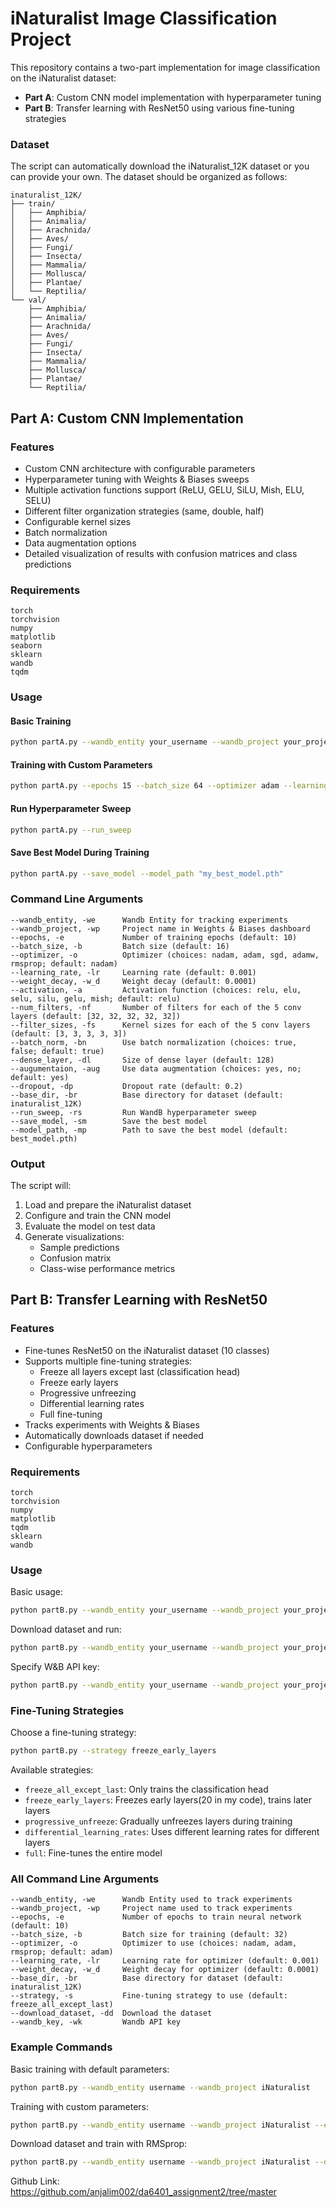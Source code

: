 # iNaturalist Image Classification Project

This repository contains a two-part implementation for image classification on the iNaturalist dataset:
- **Part A**: Custom CNN model implementation with hyperparameter tuning
- **Part B**: Transfer learning with ResNet50 using various fine-tuning strategies

### Dataset

The script can automatically download the iNaturalist_12K dataset or you can provide your own. The dataset should be organized as follows:

```
inaturalist_12K/
├── train/
│   ├── Amphibia/
│   ├── Animalia/
│   ├── Arachnida/
│   ├── Aves/
│   ├── Fungi/
│   ├── Insecta/
│   ├── Mammalia/
│   ├── Mollusca/
│   ├── Plantae/
│   └── Reptilia/
└── val/
    ├── Amphibia/
    ├── Animalia/
    ├── Arachnida/
    ├── Aves/
    ├── Fungi/
    ├── Insecta/
    ├── Mammalia/
    ├── Mollusca/
    ├── Plantae/
    └── Reptilia/
```

## Part A: Custom CNN Implementation

### Features

- Custom CNN architecture with configurable parameters
- Hyperparameter tuning with Weights & Biases sweeps
- Multiple activation functions support (ReLU, GELU, SiLU, Mish, ELU, SELU)
- Different filter organization strategies (same, double, half)
- Configurable kernel sizes
- Batch normalization
- Data augmentation options
- Detailed visualization of results with confusion matrices and class predictions

### Requirements

```
torch
torchvision
numpy
matplotlib
seaborn
sklearn
wandb
tqdm
```

### Usage

#### Basic Training

```bash
python partA.py --wandb_entity your_username --wandb_project your_project_name
```

#### Training with Custom Parameters

```bash
python partA.py --epochs 15 --batch_size 64 --optimizer adam --learning_rate 0.0003 --dropout 0.3 --activation silu --batch_norm true --augumentaion yes
```

#### Run Hyperparameter Sweep

```bash
python partA.py --run_sweep
```

#### Save Best Model During Training

```bash
python partA.py --save_model --model_path "my_best_model.pth"
```

### Command Line Arguments

```
--wandb_entity, -we      Wandb Entity for tracking experiments
--wandb_project, -wp     Project name in Weights & Biases dashboard
--epochs, -e             Number of training epochs (default: 10)
--batch_size, -b         Batch size (default: 16)
--optimizer, -o          Optimizer (choices: nadam, adam, sgd, adamw, rmsprop; default: nadam)
--learning_rate, -lr     Learning rate (default: 0.001)
--weight_decay, -w_d     Weight decay (default: 0.0001)
--activation, -a         Activation function (choices: relu, elu, selu, silu, gelu, mish; default: relu)
--num_filters, -nf       Number of filters for each of the 5 conv layers (default: [32, 32, 32, 32, 32])
--filter_sizes, -fs      Kernel sizes for each of the 5 conv layers (default: [3, 3, 3, 3, 3])
--batch_norm, -bn        Use batch normalization (choices: true, false; default: true)
--dense_layer, -dl       Size of dense layer (default: 128)
--augumentaion, -aug     Use data augmentation (choices: yes, no; default: yes)
--dropout, -dp           Dropout rate (default: 0.2)
--base_dir, -br          Base directory for dataset (default: inaturalist_12K)
--run_sweep, -rs         Run WandB hyperparameter sweep
--save_model, -sm        Save the best model
--model_path, -mp        Path to save the best model (default: best_model.pth)
```

### Output

The script will:
1. Load and prepare the iNaturalist dataset
2. Configure and train the CNN model
3. Evaluate the model on test data
4. Generate visualizations:
   - Sample predictions
   - Confusion matrix
   - Class-wise performance metrics

## Part B: Transfer Learning with ResNet50

### Features

- Fine-tunes ResNet50 on the iNaturalist dataset (10 classes)
- Supports multiple fine-tuning strategies:
  - Freeze all layers except last (classification head)
  - Freeze early layers
  - Progressive unfreezing
  - Differential learning rates
  - Full fine-tuning
- Tracks experiments with Weights & Biases
- Automatically downloads dataset if needed
- Configurable hyperparameters

### Requirements

```
torch
torchvision
numpy
matplotlib
tqdm
sklearn
wandb
```

### Usage

Basic usage:

```bash
python partB.py --wandb_entity your_username --wandb_project your_project_name
```

Download dataset and run:

```bash
python partB.py --wandb_entity your_username --wandb_project your_project_name --download_dataset
```

Specify W&B API key:

```bash
python partB.py --wandb_entity your_username --wandb_project your_project_name --wandb_key your_api_key
```

### Fine-Tuning Strategies

Choose a fine-tuning strategy:

```bash
python partB.py --strategy freeze_early_layers
```

Available strategies:
- `freeze_all_except_last`: Only trains the classification head
- `freeze_early_layers`: Freezes early layers(20 in my code), trains later layers
- `progressive_unfreeze`: Gradually unfreezes layers during training
- `differential_learning_rates`: Uses different learning rates for different layers
- `full`: Fine-tunes the entire model

### All Command Line Arguments

```
--wandb_entity, -we      Wandb Entity used to track experiments
--wandb_project, -wp     Project name used to track experiments
--epochs, -e             Number of epochs to train neural network (default: 10)
--batch_size, -b         Batch size for training (default: 32)
--optimizer, -o          Optimizer to use (choices: nadam, adam, rmsprop; default: adam)
--learning_rate, -lr     Learning rate for optimizer (default: 0.001)
--weight_decay, -w_d     Weight decay for optimizer (default: 0.0001)
--base_dir, -br          Base directory for dataset (default: inaturalist_12K)
--strategy, -s           Fine-tuning strategy to use (default: freeze_all_except_last)
--download_dataset, -dd  Download the dataset
--wandb_key, -wk         Wandb API key
```

### Example Commands

Basic training with default parameters:
```bash
python partB.py --wandb_entity username --wandb_project iNaturalist
```

Training with custom parameters:
```bash
python partB.py --wandb_entity username --wandb_project iNaturalist --epochs 20 --batch_size 64 --optimizer adam --learning_rate 0.0005 --strategy progressive_unfreeze
```

Download dataset and train with RMSprop:
```bash
python partB.py --wandb_entity username --wandb_project iNaturalist --download_dataset --optimizer rmsprop --learning_rate 0.0002
```

Github Link:
https://github.com/anjalim002/da6401_assignment2/tree/master 
